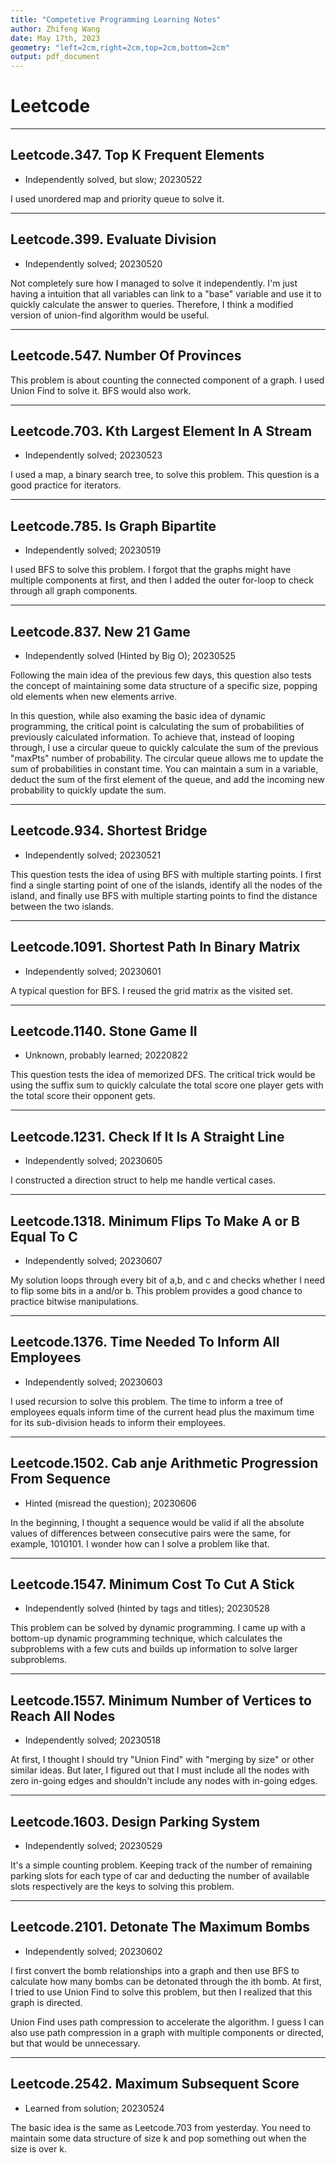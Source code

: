 ```yaml
---
title: "Competetive Programming Learning Notes"
author: Zhifeng Wang
date: May 17th, 2023
geometry: "left=2cm,right=2cm,top=2cm,bottom=2cm"
output: pdf_document
---
```


# Leetcode

---

## Leetcode.347. Top K Frequent Elements 

- Independently solved, but slow; 20230522

I used unordered map and priority queue to solve it.

---

## Leetcode.399. Evaluate Division 

- Independently solved; 20230520

Not completely sure how I managed to solve it independently. I'm just having a intuition that all variables can link to a "base" variable and use it to quickly calculate the answer to queries. Therefore, I think a modified version of union-find algorithm would be useful.

---

## Leetcode.547. Number Of Provinces

This problem is about counting the connected component of a graph. I used Union Find to solve it. BFS would also work.

---

## Leetcode.703. Kth Largest Element In A Stream 

- Independently solved; 20230523

I used a map, a binary search tree, to solve this problem. This question is a good practice for iterators.

---

## Leetcode.785. Is Graph Bipartite 

- Independently solved; 20230519

I used BFS to solve this problem. I forgot that the graphs might have multiple components at first, and then I added the outer for-loop to check through all graph components.

---

## Leetcode.837. New 21 Game 

- Independently solved (Hinted by Big O); 20230525

Following the main idea of the previous few days, this question also tests the concept of maintaining some data structure of a specific size, popping old elements when new elements arrive. 

In this question, while also examing the basic idea of dynamic programming, the critical point is calculating the sum of probabilities of previously calculated information. To achieve that, instead of looping through, I use a circular queue to quickly calculate the sum of the previous "maxPts" number of probability. The circular queue allows me to update the sum of probabilities in constant time. You can maintain a sum in a variable, deduct the sum of the first element of the queue, and add the incoming new probability to quickly update the sum. 

---

## Leetcode.934. Shortest Bridge 

- Independently solved; 20230521

This question tests the idea of using BFS with multiple starting points. I first find a single starting point of one of the islands, identify all the nodes of the island, and finally use BFS with multiple starting points to find the distance between the two islands.

---

## Leetcode.1091. Shortest Path In Binary Matrix

- Independently solved; 20230601

A typical question for BFS. I reused the grid matrix as the visited set.

---

## Leetcode.1140. Stone Game II

- Unknown, probably learned; 20220822

This question tests the idea of memorized DFS. The critical trick would be using the suffix sum to quickly calculate the total score one player gets with the total score their opponent gets.

---

## Leetcode.1231. Check If It Is A Straight Line

- Independently solved; 20230605

I constructed a direction struct to help me handle vertical cases.

---

## Leetcode.1318. Minimum Flips To Make A or B Equal To C

- Independently solved; 20230607

My solution loops through every bit of a,b, and c and checks whether I need to flip some bits in a and/or b. This problem provides a good chance to practice bitwise manipulations.

---

## Leetcode.1376. Time Needed To Inform All Employees

- Independently solved; 20230603

I used recursion to solve this problem. The time to inform a tree of employees equals inform time of the current head plus the maximum time for its sub-division heads to inform their employees.

---

## Leetcode.1502. Cab anje Arithmetic Progression From Sequence

- Hinted (misread the question); 20230606

In the beginning, I thought a sequence would be valid if all the absolute values of differences between consecutive pairs were the same, for example, 1010101. I wonder how can I solve a problem like that.

---

## Leetcode.1547. Minimum Cost To Cut A Stick

- Independently solved (hinted by tags and titles); 20230528

This problem can be solved by dynamic programming. I came up with a bottom-up dynamic programming technique, which calculates the subproblems with a few cuts and builds up information to solve larger subproblems.

---
## Leetcode.1557. Minimum Number of Vertices to Reach All Nodes 

- Independently solved; 20230518

At first, I thought I should try "Union Find" with "merging by size" or other similar ideas. But later, I figured out that I must include all the nodes with zero in-going edges and shouldn't include any nodes with in-going edges.

---

## Leetcode.1603. Design Parking System

- Independently solved; 20230529

It's a simple counting problem. Keeping track of the number of remaining parking slots for each type of car and deducting the number of available slots respectively are the keys to solving this problem.

---

## Leetcode.2101. Detonate The Maximum Bombs

- Independently solved; 20230602

I first convert the bomb relationships into a graph and then use BFS to calculate how many bombs can be detonated through the ith bomb. At first, I tried to use Union Find to solve this problem, but then I realized that this graph is directed.

Union Find uses path compression to accelerate the algorithm. I guess I can also use path compression in a graph with multiple components or directed, but that would be unnecessary.

---

## Leetcode.2542. Maximum Subsequent Score 

- Learned from solution; 20230524

The basic idea is the same as Leetcode.703 from yesterday. You need to maintain some data structure of size k and pop something out when the size is over k.
